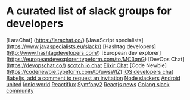 # A curated list of slack groups for developers


[LaraChat] (https://larachat.co/)
[JavaScript specialists] (https://www.javaspecialists.eu/slack/)
[Hashtag developers] (http://www.hashtagdevelopers.com/)
[European dev explorer] (https://europeandevexplorer.typeform.com/to/MC3qnG)
[DevOps Chat] (https://devopschat.co/)
[scotch io chat](https://scotch-slack.herokuapp.com/)
[Elixir Chat](https://elixir-slackin.herokuapp.com/)
[Code Newbie] (https://codenewbie.typeform.com/to/uwsWlZ)
[iOS developers chat](https://ios-developers.io/)
[Babeljs, add a comment to request an invitation](https://github.com/babel/notes/issues/38)
[Node slackers](http://www.nodeslackers.com/)
[Android united](http://android-united.community/)
[Ionic world](http://ionicworldwide.herokuapp.com/)
[Reactiflux](https://www.reactiflux.com/)
[Symfony2](https://symfony-devs.slack.com/join/shared_invite/enQtMjkxNzA1NjUwMzczLTVkY2NmOWRjZmQzODkzMzgyYTI3NjYwYzg5OWYzZjMwZDMxZGQwMjczNWQ4MDQ5YjU4ZTNiYmI1ZGIwNjc5MjQ)
[Reactjs news](https://slack.reactjsnews.com/)
[Golang slack community](https://invite.slack.golangbridge.org/)